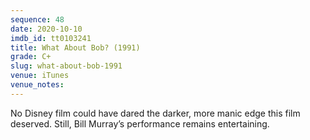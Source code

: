 ```yaml
---
sequence: 48
date: 2020-10-10
imdb_id: tt0103241
title: What About Bob? (1991)
grade: C+
slug: what-about-bob-1991
venue: iTunes
venue_notes:
---
```


No Disney film could have dared the darker, more manic edge this film deserved. Still, Bill Murray’s performance remains entertaining.
